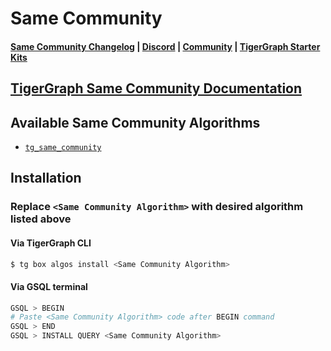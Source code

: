 
# Same Community

#### [Same Community Changelog](https://github.com/tigergraph/gsql-graph-algorithms/blob/master/algorithms/Topological_Link_Prediction/same_community/CHANGELOG.md) | [Discord](https://discord.gg/vFbmPyvJJN) | [Community](https://community.tigergraph.com) | [TigerGraph Starter Kits](https://github.com/zrougamed/TigerGraph-Starter-Kits-Parser)

## [TigerGraph Same Community Documentation](https://docs.tigergraph.com/graph-algorithm-library/)

## Available Same Community Algorithms 

* [`tg_same_community`](https://github.com/tigergraph/gsql-graph-algorithms/blob/github_link_fix/algorithms/Topological%20Link%20Prediction/same_community/tg_same_community.gsql)

## Installation 

### Replace `<Same Community Algorithm>` with desired algorithm listed above 

#### Via TigerGraph CLI

```bash
$ tg box algos install <Same Community Algorithm>
```

#### Via GSQL terminal

```bash
GSQL > BEGIN
# Paste <Same Community Algorithm> code after BEGIN command
GSQL > END 
GSQL > INSTALL QUERY <Same Community Algorithm>
```
